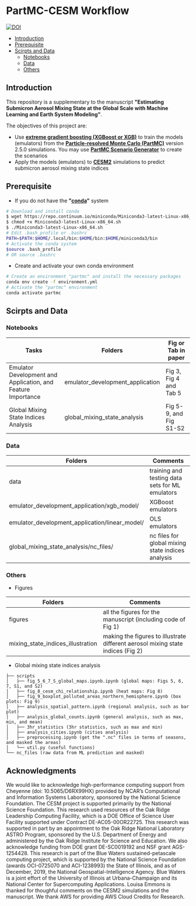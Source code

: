 PartMC-CESM Workflow
======================
[![DOI](https://zenodo.org/badge/261375968.svg)](https://zenodo.org/badge/latestdoi/261375968)   
<!-- @import "[TOC]" {cmd="toc" depthFrom=1 depthTo=6 orderedList=false} -->

<!-- code_chunk_output -->

- [Introduction](#introduction)
- [Prerequisite](#prerequisite)
- [Scirpts and Data](#scirpts-and-data)
  - [Notebooks](#notebooks)
  - [Data](#data)
  - [Others](#others)

<!-- /code_chunk_output -->

## Introduction 

This repository is a supplementary to the manuscript **"Estimating Submicron Aerosol Mixing State at the Global Scale with Machine Learning and Earth System Modeling"**.

The objectives of this project are:

- Use **[extreme gradient boosting (XGBoost or XGB)](https://xgboost.readthedocs.io/en/latest/)** to train the models (emulators) from the **[Particle-resolved Monte Carlo (PartMC)](http://lagrange.mechse.illinois.edu/partmc/)** version 2.5.0 simulations. You may use **[PartMC Scenario Generator](https://github.com/zzheng93/scenario_generator_james)** to create the scenarios
- Apply the models (emulators) to **[CESM2](http://www.cesm.ucar.edu/models/cesm2/)** simulations to predict submicron aerosol mixing state indices

## Prerequisite

- If you do not have the **"[conda](https://docs.conda.io/en/latest/)"** system

```bash
# Download and install conda
$ wget https://repo.continuum.io/miniconda/Miniconda3-latest-Linux-x86_64.sh
$ chmod +x Miniconda3-latest-Linux-x86_64.sh
$ ./Miniconda3-latest-Linux-x86_64.sh
# Edit .bash_profile or .bashrc
PATH=$PATH:$HOME/.local/bin:$HOME/bin:$HOME/miniconda3/bin
# Activate the conda system
$source .bash_profile
# OR source .bashrc
```

- Create and activate your own conda environment

```bash
# Create an environment "partmc" and install the necessary packages
conda env create -f environment.yml
# Activate the "partmc" environment
conda activate partmc
```

## Scirpts and Data

### Notebooks

| Tasks                                                        | Folders                          | Fig or Tab in paper    |
| ------------------------------------------------------------ | -------------------------------- | ---------------------- |
| Emulator Development and Application, and Feature Importance | emulator_development_application | Fig 3, Fig 4 and Tab 5 |
| Global Mixing State Indices Analysis                         | global_mixing_state_analysis     | Fig 5-9, and Fig S1-S2 |

### Data

| Folders                                        | Comments                                          |
| ---------------------------------------------- | ------------------------------------------------- |
| data                                           | training and testing data sets for ML emulators   |
| emulator_development_application/xgb_model/    | XGBoost emulators                                 |
| emulator_development_application/linear_model/ | OLS emulators                                     |
| global_mixing_state_analysis/nc_files/         | nc files for global mixing state indices analysis |

### Others

- Figures

| Folders                           | Comments                                                     |
| --------------------------------- | ------------------------------------------------------------ |
| figures                           | all the figures for the manuscript (including code of Fig 1) |
| mixing_state_indices_illustration | making the figures to illustrate different aerosol mixing state indices (Fig 2) |

- Global mixing state indices analysis

```
├── scripts
│   ├── fig_5_6_7_S_global_maps.ipynb.ipynb (global maps: Figs 5, 6, 7, S1, and S2)
│   ├── fig_8_cesm_chi_relationship.ipynb (heat maps: Fig 8)
│   ├── fig_9_boxplot_polluted_areas_northern_hemisphere.ipynb (box plots: Fig 9)
│   ├── analysis_spatial_pattern.ipynb (regional analysis, such as bar plot)
│   ├── analysis_global_counts.ipynb (general analysis, such as max, min, and mean)
│   ├── 3hr_statistics (3hr statistics, such as max and min)
│   ├── analysis_cities.ipynb (cities analysis)
│   ├── preprocessing.ipynb (get the ".nc" files in terms of seasons, and masked the areas)
│   └── util.py (useful functions)
└── nc_files (raw data from ML prediction and masked)
```

## Acknowledgments

We would like to acknowledge high-performance computing support from Cheyenne (doi: 10.5065/D6RX99HX) provided by NCAR’s Computational and Information Systems Laboratory, sponsored by the National Science Foundation. The CESM project is supported primarily by the National Science Foundation. This research used resources of the Oak Ridge Leadership Computing Facility, which is a DOE Office of Science User Facility supported under Contract DE-AC05-00OR22725. This research was supported in part by an appointment to the Oak Ridge National Laboratory ASTRO Program, sponsored by the U.S. Department of Energy and administered by the Oak Ridge Institute for Science and Education. We also acknowledge funding from DOE grant DE-SC0019192 and NSF grant AGS-1254428. This research is part of the Blue Waters sustained-petascale computing project, which is supported by the National Science Foundation (awards OCI-0725070 and ACI-1238993) the State of Illinois, and as of December, 2019, the National Geospatial-Intelligence Agency. Blue Waters is a joint effort of the University of Illinois at Urbana-Champaign and its National Center for Supercomputing Applications. Louisa Emmons is thanked for thoughful comments on the CESM2 simulations and the manuscript. We thank AWS for providing AWS Cloud Credits for Research.

